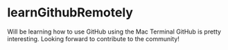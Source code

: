# learnGithubRemotely
Will be learning how to use GitHub using the Mac Terminal
GitHub is pretty interesting.
Looking forward to contribute to the community!
